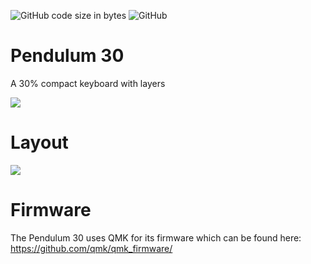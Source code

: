 <img alt="GitHub code size in bytes" src="https://img.shields.io/github/languages/code-size/arij/p30"> <img alt="GitHub" src="https://img.shields.io/github/license/arij/p30">

# Pendulum 30

A 30% compact keyboard with layers

<img src="https://i.imgur.com/qRVyot3.jpg">

# Layout

<img src="https://i.imgur.com/qNO5MDD.png">

# Firmware
The Pendulum 30 uses QMK for its firmware which can be found here: https://github.com/qmk/qmk_firmware/
